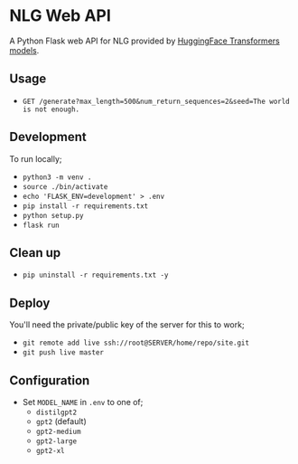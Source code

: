 # NLG Web API
A Python Flask web API for NLG provided by [HuggingFace Transformers models](https://github.com/huggingface/transformers/).

## Usage
- `GET /generate?max_length=500&num_return_sequences=2&seed=The world is not enough.`

## Development
To run locally;
- `python3 -m venv .`
- `source ./bin/activate`
- `echo 'FLASK_ENV=development' > .env`
- `pip install -r requirements.txt`
- `python setup.py`
- `flask run`

## Clean up
- `pip uninstall -r requirements.txt -y`

## Deploy
You'll need the private/public key of the server for this to work;
- `git remote add live ssh://root@SERVER/home/repo/site.git`
- `git push live master`

## Configuration
- Set `MODEL_NAME` in `.env` to one of;
  - `distilgpt2`
  - `gpt2` (default)
  - `gpt2-medium`
  - `gpt2-large`
  - `gpt2-xl`